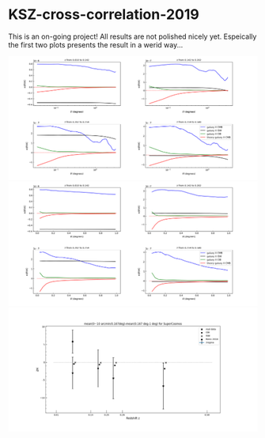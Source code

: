 # KSZ-cross-correlation-2019

This is an on-going project! All results are not polished nicely yet. Espeically the first two plots presents the result in a werid way...

![](plot/testfig8.png)
![](plot/testfig9.png)
![](plot/testfig10.png)
